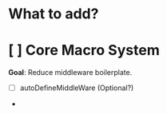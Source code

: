 # What to add?

# [ ] Core Macro System

**Goal**: Reduce middleware boilerplate.
- [ ] autoDefineMiddleWare (Optional?)
- 